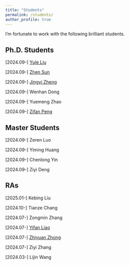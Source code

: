 ```yaml
---
title: "Students"
permalink: /students/
author_profile: true
---
```


I’m fortunate to work with the following brilliant students.

## Ph.D. Students



[2024.09-] [Yule Liu](https://y-l-liu.github.io/)

[2024.09-] [Zhen Sun](https://zhensun.cn/)

[2024.09-] [Jingyi Zheng](https://jingyi62.github.io)

[2024.09-] Wenhan Dong

[2024.09-] Yuemeng Zhao

[2024.09-] [Zifan Peng](https://ziffer.top/) 

## Master Students

[2024.09-] Zeren Luo

[2024.09-] Yiming Huang

[2024.09-] Chenlong Yin

[2024.09-] Ziyi Deng

## RAs

[2025.01-] Kebing Liu

[2024.10-] Tianze Chang

[2024.07-] Zongmin Zhang

[2024.07-] [Yifan Liao](https://jasonbourne1998.github.io/)

[2024.07-] [Zhiyuan Zhong](https://cooper-zhong.github.io/)

[2024.07-] Ziyi Zhang 

[2024.03-] Lijin Wang



